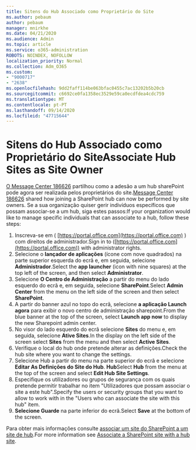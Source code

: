 ```yaml
---
title: Sitens do Hub Associado como Proprietário do Site
ms.author: pebaum
author: pebaum
manager: mnirkhe
ms.date: 04/21/2020
ms.audience: Admin
ms.topic: article
ms.service: o365-administration
ROBOTS: NOINDEX, NOFOLLOW
localization_priority: Normal
ms.collection: Adm_O365
ms.custom:
- "9000717"
- "2638"
ms.openlocfilehash: 9dd2faff114be063bfac0455c7ac13202b5b20cb
ms.sourcegitcommit: c6692ce0fa1358ec3529e59ca0ecdfdea4cdc759
ms.translationtype: MT
ms.contentlocale: pt-PT
ms.lasthandoff: 09/14/2020
ms.locfileid: "47715644"
---
```

# <a name="associate-hub-sites-as-site-owner"></a><span data-ttu-id="cc085-102">Sitens do Hub Associado como Proprietário do Site</span><span class="sxs-lookup"><span data-stu-id="cc085-102">Associate Hub Sites as Site Owner</span></span>

<span data-ttu-id="cc085-103">[O Message Center 186626](https://admin.microsoft.com/Adminportal/Home?source=applauncher#/MessageCenter?id=MC186626) partilhou como a adesão a um hub sharePoint pode agora ser realizada pelos proprietários do site.</span><span class="sxs-lookup"><span data-stu-id="cc085-103">[Message Center 186626](https://admin.microsoft.com/Adminportal/Home?source=applauncher#/MessageCenter?id=MC186626) shared how joining a SharePoint hub can now be performed by site owners.</span></span> <span data-ttu-id="cc085-104">Se a sua organização quiser gerir indivíduos específicos que possam associar-se a um hub, siga estes passos:</span><span class="sxs-lookup"><span data-stu-id="cc085-104">If your organization would like to manage specific individuals that can associate to a hub, follow these steps:</span></span> 

1. <span data-ttu-id="cc085-105">Inscreva-se em ( [https://portal.office.com](https://portal.office.com) ) com direitos de administrador.</span><span class="sxs-lookup"><span data-stu-id="cc085-105">Sign in to ([https://portal.office.com](https://portal.office.com)) with administrator rights.</span></span>
2. <span data-ttu-id="cc085-106">Selecione o **lançador de aplicações** (ícone com nove quadrados) na parte superior esquerda do ecrã e, em seguida, selecione **Administrador**.</span><span class="sxs-lookup"><span data-stu-id="cc085-106">Select the **app launcher** (icon with nine squares) at the top left of the screen, and then select **Administrator**.</span></span>
3. <span data-ttu-id="cc085-107">Selecione **O Centro de Administração** a partir do menu do lado esquerdo do ecrã e, em seguida, selecione **SharePoint**.</span><span class="sxs-lookup"><span data-stu-id="cc085-107">Select **Admin Center** from the menu on the left side of the screen and then select **SharePoint**.</span></span>
4. <span data-ttu-id="cc085-108">A partir do banner azul no topo do ecrã, selecione **a aplicação Launch agora** para exibir o novo centro de administração sharepoint.</span><span class="sxs-lookup"><span data-stu-id="cc085-108">From the blue banner at the top of the screen, select **Launch app now** to display the new Sharepoint admin center.</span></span>
5. <span data-ttu-id="cc085-109">No visor do lado esquerdo do ecrã selecione **Sites** do menu e, em seguida, selecione **Ative Sites**.</span><span class="sxs-lookup"><span data-stu-id="cc085-109">In the display on the left side of the screen select **Sites** from the menu and then select **Active Sites**.</span></span>
6. <span data-ttu-id="cc085-110">Verifique o local do hub onde pretende alterar as definições.</span><span class="sxs-lookup"><span data-stu-id="cc085-110">Check the hub site where you want to change the settings.</span></span>
7. <span data-ttu-id="cc085-111">Selecione Hub a partir do menu na parte superior do ecrã e selecione **Editar As Definições do Site do Hub**. **Hub**</span><span class="sxs-lookup"><span data-stu-id="cc085-111">Select **Hub** from the menu at the top of the screen and select **Edit Hub Site Settings**.</span></span>
8. <span data-ttu-id="cc085-112">Especifique os utilizadores ou grupos de segurança com os quais pretende permitir trabalhar no item "Utilizadores que possam associar o site a este hub".</span><span class="sxs-lookup"><span data-stu-id="cc085-112">Specify the users or security groups that you want to allow to work with in the "Users who can associate the site with this hub" item.</span></span>
9. <span data-ttu-id="cc085-113">**Selecione Guarde** na parte inferior do ecrã.</span><span class="sxs-lookup"><span data-stu-id="cc085-113">Select **Save** at the bottom of the screen.</span></span>

<span data-ttu-id="cc085-114">Para obter mais informações consulte [associar um site do SharePoint a um site de hub](https://support.office.com/article/associate-a-sharepoint-site-with-a-hub-site-ae0009fd-af04-4d3d-917d-88edb43efc05).</span><span class="sxs-lookup"><span data-stu-id="cc085-114">For more information see [Associate a SharePoint site with a hub site](https://support.office.com/article/associate-a-sharepoint-site-with-a-hub-site-ae0009fd-af04-4d3d-917d-88edb43efc05).</span></span> 